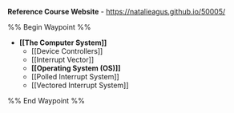 **Reference Course Website** - https://natalieagus.github.io/50005/

%% Begin Waypoint %%
- **[[The Computer System]]**
	- [[Device Controllers]]
	- [[Interrupt Vector]]
	- **[[Operating System (OS)]]**
	- [[Polled Interrupt System]]
	- [[Vectored Interrupt System]]

%% End Waypoint %%